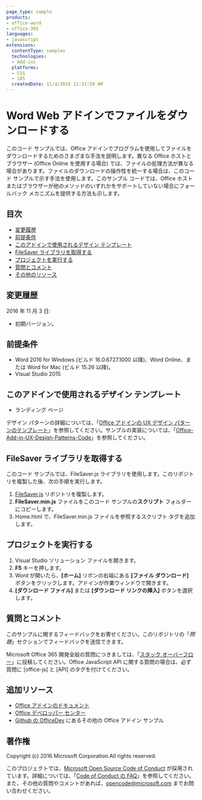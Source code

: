 ```yaml
---
page_type: sample
products:
- office-word
- office-365
languages:
- javascript
extensions:
  contentType: samples
  technologies:
  - Add-ins
  platforms:
  - CSS
  - iOS
  createdDate: 11/4/2016 11:31:59 AM
---
```

# <a name="download-files-in-a-word-web-add-in"></a>Word Web アドインでファイルをダウンロードする

このコード サンプルでは、Office アドインでプログラムを使用してファイルをダウンロードするためのさまざまな手法を説明します。異なる Office ホストとブラウザー (Office Online を使用する場合) では、ファイルの処理方法が異なる場合があります。ファイルのダウンロードの操作性を統一する場合は、このコード サンプルで示す手法を使用します。このサンプル コードでは、Office ホストまたはブラウザーが他のメソッドのいずれかをサポートしていない場合にフォールバック メカニズムを提供する方法も示します。 

## <a name="table-of-contents"></a>目次
* [変更履歴](#change-history)
* [前提条件](#prerequisites)
* [このアドインで使用されるデザイン テンプレート](#design-templates-used-in-this-add-in)
* [FileSaver ライブラリを取得する](#get-the-filesaver-library)
* [プロジェクトを実行する](#run-the-project)
* [質問とコメント](#questions-and-comments)
* [その他のリソース](#additional-resources)

## <a name="change-history"></a>変更履歴

2016 年 11 月 3 日:

* 初期バージョン。

## <a name="prerequisites"></a>前提条件

* Word 2016 for Windows (ビルド 16.0.6727.1000 以降)、Word Online、または Word for Mac (ビルド 15.26 以降)。
* Visual Studio 2015 

## <a name="design-templates-used-in-this-add-in"></a>このアドインで使用されるデザイン テンプレート

- ランディング ページ

デザイン パターンの詳細については、「[Office アドインの UX デザイン パターンのテンプレート](https://dev.office.com/docs/add-ins/design/ux-design-patterns)」を参照してください。サンプルの実装については、「[Office-Add-in-UX-Design-Patterns-Code](https://github.com/OfficeDev/Office-Add-in-UX-Design-Patterns-Code)」を参照してください。

## <a name="get-the-filesaver-library"></a>FileSaver ライブラリを取得する 

このコード サンプルでは、FileSaver.js ライブラリを使用します。このリポジトリを複製した後、次の手順を実行します。 

1. [FileSaver.js](https://github.com/eligrey/FileSaver.js/) リポジトリを複製します。
2. **FileSaver.min.js** ファイルをこのコード サンプルの**スクリプト** フォルダーにコピーします。
3. Home.html で、FileSaver.min.js ファイルを参照するスクリプト タグを追加します。
 

## <a name="run-the-project"></a>プロジェクトを実行する

1. Visual Studio ソリューション ファイルを開きます。 
2. **F5** キーを押します。 
3. Word が開いたら、**[ホーム]** リボンの右端にある **[ファイル ダウンロード]** ボタンをクリックします。アドインが作業ウィンドウで開きます。
4. **[ダウンロード ファイル]** または **[ダウンロード リンクの挿入]** ボタンを選択します。

## <a name="questions-and-comments"></a>質問とコメント

このサンプルに関するフィードバックをお寄せください。このリポジトリの「*問題*」セクションでフィードバックを送信できます。

Microsoft Office 365 開発全般の質問につきましては、「[スタック オーバーフロー](http://stackoverflow.com/questions/tagged/office-js+API)」に投稿してください。Office JavaScript API に関する質問の場合は、必ず質問に [office-js] と [API] のタグを付けてください。

## <a name="additional-resources"></a>追加リソース

* [Office アドインのドキュメント](https://dev.office.com/docs/add-ins/overview/office-add-ins)
* [Office デベロッパー センター](http://dev.office.com/)
* [Github の OfficeDev](https://github.com/officedev) にあるその他の Office アドイン サンプル

## <a name="copyright"></a>著作権
Copyright (c) 2016 Microsoft Corporation.All rights reserved.



このプロジェクトでは、[Microsoft Open Source Code of Conduct](https://opensource.microsoft.com/codeofconduct/) が採用されています。詳細については、「[Code of Conduct の FAQ](https://opensource.microsoft.com/codeofconduct/faq/)」を参照してください。また、その他の質問やコメントがあれば、[opencode@microsoft.com](mailto:opencode@microsoft.com) までお問い合わせください。
